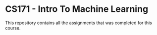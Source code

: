 # CS171 - Intro To Machine Learning

This repository contains all the assignments that was completed for this course.
